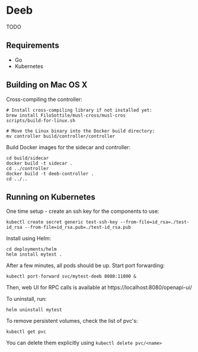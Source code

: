 # Deeb

TODO

## Requirements

* Go
* Kubernetes

## Building on Mac OS X

Cross-compiling the controller:
```
# Install cross-compiling library if not installed yet:
brew install FiloSottile/musl-cross/musl-cros
scripts/build-for-linux.sh

# Move the Linux binary into the Docker build directory:
mv controller build/controller/controller
```

Build Docker images for the sidecar and controller:
```
cd build/sidecar
docker build -t sidecar .
cd ../controller
docker build -t deeb-controller .
cd ../..
```

## Running on Kubernetes

One time setup - create an ssh key for the components to use:
```
kubectl create secret generic test-ssh-key --from-file=id_rsa=./test-id_rsa --from-file=id_rsa.pub=./test-id_rsa.pub

```

Install using Helm:
```
cd deployments/helm
helm install mytest .
```

After a few minutes, all pods should be up.
Start port forwarding:
```
kubectl port-forward svc/mytest-deeb 8080:11000 &
```
Then, web UI for RPC calls is available at https://localhost:8080/openapi-ui/

To uninstall, run:
```
helm uninstall mytest
```
To remove persistent volumes, check the list of pvc's:
```
kubectl get pvc
```
You can delete them explicitly using `kubectl delete pvc/<name>`
